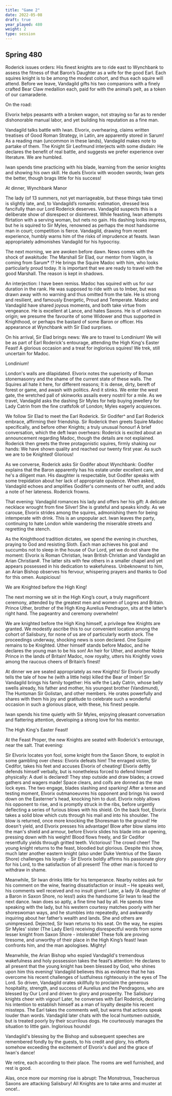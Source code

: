 ```yaml
---
title: "Game 2"
date: 2022-05-08
draft: true
year_played: 480
weight: 2
type: session
---
```


## Spring 480

Roderick issues orders: His finest knights are to ride east to Wynchbank to assess the fitness of that Baron’s Daughter as a wife for the good Earl. Each squires knight is to be among the modest cohort, and thus each squire will attend. Before we leave, Vandagild gifts his two companions with a finely crafted Bear Claw medallion each, paid for with the animal’s pelt, as a token of our camaraderie.

On the road:

Elvorix helps peasants with a broken wagon, not straying so far as to render dishonorable manual labor, and yet building his reputation as a fine man.

Vandagild talks battle with Iwan. Elvorix, overhearing, claims written treatises of Good Roman Strategy, in Latin, are apparently stored in Sarum! As a reading man (uncommon in these lands), Vandagild makes note to partake of them. The Knight Sir Leofmund interjects with some disdain: He declares the benefit of real battle, and suggests we prefer experience over literature. We are humbled.

Iwan spends time practicing with his blade, learning from the senior knights and showing his own skill. He duels Elvorix with wooden swords; Iwan gets the better, though brags little for his success!

At dinner, Wynchbank Manor

The lady (of 13 summers, not yet marriageable, but these things take time) is slightly late, and, to Vandagild’s romantic estimation, dressed less fancifully than our Lord Roderick deserves. Vandagild suspects this is a deliberate show of disrespect or disinterest. While feasting, Iwan attempts flirtation with a serving woman, but nets no gain. His dashing looks impress, but he is squired to Sir Myles, renowned as perhaps the most handsome man in court; competition is fierce. Vandagild, drawing from recent experience, humbly warns him of the risks of imprudence at feasts. Iwan appropriately admonishes Vandagild for his hypocrisy.

The next morning, we are awoken before dawn. News comes with the shock of awakitude: The Marshall Sir Elad, our mentor from Vagon, is coming from Sarum\* !? He brings the Squire Madoc with him, who looks particularly proud today. It is important that we are ready to travel with the good Marshall. The reason is kept in shadows.

An interjection: I have been remiss. Madoc has squired with us for our duration in the rank. He was supposed to ride with us to Imber, but was drawn away with no warning and thus omitted from the tale. He is strong and resilient, and famously Energetic, Proud and Temperate. Madoc and Vandagild have shared joyous moments, and both take virtue from vengeance. He is excellent at Lance, and hates Saxons. He is of unknown origin; we presume the favourite of some Widower and thus supported in Knighthood, or perhaps the bastard of some Baron or officer. His appearance at Wynchbank with Sir Elad surprises.

On his arrival, Sir Elad brings news: We are to travel to Londinium! We will be as part of Earl Roderick's entourage, attending the High King's Easter Feast! A glorious occasion and a treat for inglorious squires! We trek, still uncertain for Madoc.

Londinium!

London's walls are dilapidated. Elvorix notes the superiority of Roman stonemasonry and the shame of the current state of these walls. The Squires all hate it here, for different reasons; It is dense, dirty, bereft of forest or game, and awash with politics. And it stinks. We enter the west gate, the wretched pall of skinworks assails every nostril for a mile. As we travel, Vandagild asks the dashing Sir Myles for help buying jewellery for Lady Catrin from the fine cratfsfolk of London; Myles eagerly acquiesces.

We follow Sir Elad to meet the Earl Roderick. Sir Godifer^ and Earl Roderick embrace, affirming their friendship. Sir Roderick then greets Squire Madoc specifically, and before other Knights; a truly unusual honour! A brief conversation, which the deft Iwan overhears: Roderick is excited about an announcement regarding Madoc, though the details are not explained. Roderick then greets the three protagonistic squires, firmly shaking our hands: We have shown quality and reached our twenty first year. As such we are to be Knighted! Glorious!

As we converse, Roderick asks Sir Godifer about Wynchbank: Godifer explains that the Baron apparently has his estate under excellent care, and he's a diligent man. His daughter is respectable, but Godifer speaks with some trepidation about her lack of appropriate opulence. When asked, Vandagild echoes and amplifies Godifer's comments of her outfit, and adds a note of her lateness. Roderick frowns.

That evening: Vandagild romances his lady and offers her his gift: A delicate necklace wrought from fine Silver! She is grateful and speaks kindly. As we carouse, Elvorix strides among the squires, admonishing them for being intemperate with drink. This is an unpopular act. Iwan leaves the party, continuing to hate London while wandering the miserable streets and regretting the stench.

As the Knighthood tradition dictates, we spend the evening in churches, praying to God and resisting Sloth. Each man achieves his goal and succumbs not to sleep in the house of Our Lord, yet we do not share the moment: Elvorix is Roman Christian, Iwan British Christian and Vandagild an Arian Christian#. The latter sits with few others in a smaller chapel and yet appears possessed in his dedication to wakefulness. Unbeknownst to him, an Arian Bishop observes his fervour, whispering prayers and thanks to God for this omen. Auspicious!

We are Knighted before the High King!

The next morning we sit in the High King’s court, a truly magnificent ceremony, attended by the greatest men and women of Logres and Britain. Prince Uther, brother of the High King Aurelius Pendragon, sits at the latter’s right hand. The pageantry and ceremony overwhelm!

We are knighted before the High King himself, a privilege few Knights are granted. We modestly ascribe this to our convenient location among the cohort of Salisbury, for none of us are of particularly worth stock. The proceedings underway, shocking news is soon declared. One Squire remains to be Knighted. Uther himself stands before Madoc, and he declares the young man to be his son! An heir for Uther, and another Noble Prince in the lands of Britain! Madoc, now royalty, utters his Knightly vows among the raucous cheers of Britain’s finest!

At dinner we are seated appropriately as new Knights! Sir Elvorix proudly tells the tale of how he (with a little help) killed the Bear of Imber! Sir Vandagild brings his family together: His wife the Lady Catrin, whose belly swells already, his father and mother, his youngest brother (Vandimund), The Huntsman Sir Golistan, and other members. He orates powerfully and shares with them his joy and gratitude to celebrate such a wonderful occasion in such a glorious place, with these, his finest people.

Iwan spends his time quietly with Sir Myles, enjoying pleasant conversation and flattering attention, developing a strong love for his mentor.

The High King's Easter Feast!

At the Feast Proper, the new Knights are seated with Roderick's entourage, near the salt. That evening:

Sir Elvorix locates yon fool, some knight from the Saxon Shore, to exploit in some gambling over chess: Elvorix defeats him! The enraged victim, Sir Cedifor, takes his feet and accuses Elvorix of cheating! Elvorix deftly defends himself verbally, but is nonetheless forced to defend himself physically: A duel is declared! They step outside and draw blades; a crowd gathers and wagers made! Space clears, and coifs are donned as the man lock eyes. The two engage, blades slashing and sparking! After a tense and testing moment, Elvorix outmanoeuvres his opponent and brings his sword down on the Easterner's head, knocking him to dust. Elvorix nobly allows his opponent to rise, and is promptly struck in the ribs, before urgently deflecting a series of furious blows with his shield. On the back foot, Elvorix takes a solid blow which cuts through his mail and into his shoulder. The blow is returned, once more knocking the Shoresman to the ground! He doesn't yield, and Elvorix presses his advantage! Blow after blow slams into the man's shield and armour, before Elvorix slides his blade into an opening, pressing down with his weight! Blood flows freely, and Sir Cedifor resentfully yields through gritted teeth. Victorious! The crowd cheer! The young knight returns to the feast, bloodied but glorious. Despite this show, much later another eastern knight (also under Duke Ventrius of the Saxon Shore) challenges his loyalty - Sir Elvorix boldly affirms his passionate glory for his Lord, to the satisfaction of all present! The other man is forced to withdraw in shame.

Meanwhile, Sir Iwan drinks little for his temperance. Nearby nobles ask for his comment on the wine, fearing dissatisfaction or insult – He speaks well, his comments well received and no insult given! Later, a lady (A daughter of a Baron in Saxon Shore, no less!) asks the handsome Sir Iwan to lead the next dance. Iwan does so aptly, a fine time had by all. He spends time speaking with the lady, but his western courtesy matches poorly with her shoreswoman ways, and he stumbles into repeatedly, and awkwardly inquiring about her father’s wealth and lands. She and others are unimpressed. Dejected, Sir Iwan returns to his seat. On the way, he espies Sir Myles' sister (The Lady Eleri) receiving disrespectful words from some lesser knight from Saxon Shore - intolerable! These folk are proving tiresome, and unworthy of their place in the High King’s feast! Iwan confronts him, and the man apologises. Mighty!

Meanwhile, the Arian Bishop who espied Vandagild's tremendous wakefulness and holy possession takes the feast’s attention: He declares to all present that the young knight has been blessed by God, who shines upon him this evening! Vandagild believes this as evidence that he has overcome his recent challenges of lustfulness righteously in the eyes of The Lord. So driven, Vandagild orates skillfully to proclaim the generous hospitality, strength, and success of Aurelius and the Pendragons, who are blessed by Our Lord and driven to glory and prosperity. The Salisbury knights cheer with vigour! Later, he converses with Earl Roderick, declaring his intention to establish himself as a man of loyalty despite his recent missteps. The Earl takes the comments well, but warns that actions speak louder than words. Vandagild later chats with the local huntsmen outside, but is treated poorly by their scurrilous dogs. He courteously manages the situation to little gain. Inglorious hounds!

Vandagild's blessing by the Bishop and subsequent speeches are remembered fondly by the guests, to his credit and glory, his efforts somehow exceeding the excitement of Elvorix's duel and the grace of Iwan's dance!

We retire, each according to their place. The rooms are well furnished, and rest is good.

Alas, once more our morning rise is abrupt: The Monstrous, Treacherous Saxons are attacking Salisbury! All Knights are to take arms and muster at once!..
